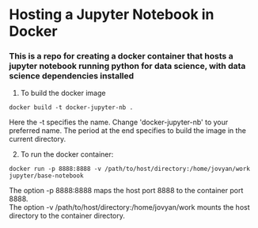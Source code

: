 # Hosting a Jupyter Notebook in Docker
### This is a repo for creating a docker container that hosts a jupyter notebook running python for data science, with data science dependencies installed

1. To build the docker image
```
docker build -t docker-jupyter-nb .
```
Here the -t specifies the name. Change 'docker-jupyter-nb' to your preferred name. The period at the end specifies to build the image in the current directory.

2. To run the docker container: 
```
docker run -p 8888:8888 -v /path/to/host/directory:/home/jovyan/work jupyter/base-notebook
```

The option -p 8888:8888 maps the host port 8888 to the container port 8888.   
The option -v /path/to/host/directory:/home/jovyan/work mounts the host directory to the container directory.
